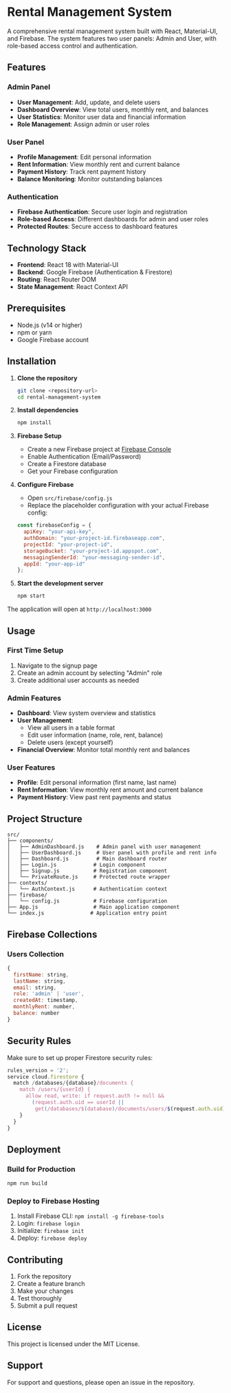 # Rental Management System

A comprehensive rental management system built with React, Material-UI, and Firebase. The system features two user panels: Admin and User, with role-based access control and authentication.

## Features

### Admin Panel
- **User Management**: Add, update, and delete users
- **Dashboard Overview**: View total users, monthly rent, and balances
- **User Statistics**: Monitor user data and financial information
- **Role Management**: Assign admin or user roles

### User Panel
- **Profile Management**: Edit personal information
- **Rent Information**: View monthly rent and current balance
- **Payment History**: Track rent payment history
- **Balance Monitoring**: Monitor outstanding balances

### Authentication
- **Firebase Authentication**: Secure user login and registration
- **Role-based Access**: Different dashboards for admin and user roles
- **Protected Routes**: Secure access to dashboard features

## Technology Stack

- **Frontend**: React 18 with Material-UI
- **Backend**: Google Firebase (Authentication & Firestore)
- **Routing**: React Router DOM
- **State Management**: React Context API

## Prerequisites

- Node.js (v14 or higher)
- npm or yarn
- Google Firebase account

## Installation

1. **Clone the repository**
   ```bash
   git clone <repository-url>
   cd rental-management-system
   ```

2. **Install dependencies**
   ```bash
   npm install
   ```

3. **Firebase Setup**
   - Create a new Firebase project at [Firebase Console](https://console.firebase.google.com/)
   - Enable Authentication (Email/Password)
   - Create a Firestore database
   - Get your Firebase configuration

4. **Configure Firebase**
   - Open `src/firebase/config.js`
   - Replace the placeholder configuration with your actual Firebase config:
   ```javascript
   const firebaseConfig = {
     apiKey: "your-api-key",
     authDomain: "your-project-id.firebaseapp.com",
     projectId: "your-project-id",
     storageBucket: "your-project-id.appspot.com",
     messagingSenderId: "your-messaging-sender-id",
     appId: "your-app-id"
   };
   ```

5. **Start the development server**
   ```bash
   npm start
   ```

The application will open at `http://localhost:3000`

## Usage

### First Time Setup
1. Navigate to the signup page
2. Create an admin account by selecting "Admin" role
3. Create additional user accounts as needed

### Admin Features
- **Dashboard**: View system overview and statistics
- **User Management**: 
  - View all users in a table format
  - Edit user information (name, role, rent, balance)
  - Delete users (except yourself)
- **Financial Overview**: Monitor total monthly rent and balances

### User Features
- **Profile**: Edit personal information (first name, last name)
- **Rent Information**: View monthly rent amount and current balance
- **Payment History**: View past rent payments and status

## Project Structure

```
src/
├── components/
│   ├── AdminDashboard.js    # Admin panel with user management
│   ├── UserDashboard.js     # User panel with profile and rent info
│   ├── Dashboard.js         # Main dashboard router
│   ├── Login.js            # Login component
│   ├── Signup.js           # Registration component
│   └── PrivateRoute.js     # Protected route wrapper
├── contexts/
│   └── AuthContext.js      # Authentication context
├── firebase/
│   └── config.js           # Firebase configuration
├── App.js                  # Main application component
└── index.js               # Application entry point
```

## Firebase Collections

### Users Collection
```javascript
{
  firstName: string,
  lastName: string,
  email: string,
  role: 'admin' | 'user',
  createdAt: timestamp,
  monthlyRent: number,
  balance: number
}
```

## Security Rules

Make sure to set up proper Firestore security rules:

```javascript
rules_version = '2';
service cloud.firestore {
  match /databases/{database}/documents {
    match /users/{userId} {
      allow read, write: if request.auth != null && 
        (request.auth.uid == userId || 
         get(/databases/$(database)/documents/users/$(request.auth.uid)).data.role == 'admin');
    }
  }
}
```

## Deployment

### Build for Production
```bash
npm run build
```

### Deploy to Firebase Hosting
1. Install Firebase CLI: `npm install -g firebase-tools`
2. Login: `firebase login`
3. Initialize: `firebase init`
4. Deploy: `firebase deploy`

## Contributing

1. Fork the repository
2. Create a feature branch
3. Make your changes
4. Test thoroughly
5. Submit a pull request

## License

This project is licensed under the MIT License.

## Support

For support and questions, please open an issue in the repository.
